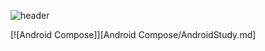 
![header](https://capsule-render.vercel.app/api?type=venom&color=auto&height=300&section=header&text=Android%20Study&fontSize=90&fontColor=606060&desc=Chaein%20Park&descAlignY=70&descAlign=80)

[![Android Compose]][Android Compose/AndroidStudy.md]
